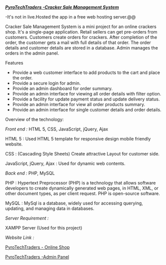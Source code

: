 ***[PyroTechTraders -Cracker Sale Management System](https://pyrotechtraders.000webhostapp.com/)***  

-It's not in live.Hosted the app in a free web hosting server.@@

Cracker Sale Management System is a mini project for an online crackers shop. It's a single-page application. Retail sellers can get pre-orders from customers. Customers create orders for crackers. After completion of the order, the customer gets a mail with full details of that order. The order details and customer details are stored in a database. Admin manages the orders in the admin panel. 


Features
-	Provide a web customer interface to add products to the cart and place the order.
-	Provide a secure login for admin.
-	Provide an admin dashboard for order summary.
-	Provide an admin interface for viewing all order details with filter option.
-	Provide a facility for update payment status and update delivery status.
-	Provide an admin interface for view all order products summary.
-	Provide an admin interface for single customer details and order details.


Overview of the technology:

_Front end :_ HTML 5, CSS, JavaScript, jQuery, Ajax

HTML 5 : Used HTML 5 template for responsive design mobile friendly website.

CSS : (Cascading Style Sheets) Create attractive Layout for customer side.

JavaScript, jQuery, Ajax : Used for dynamic web contents.


_Back end :_ PHP, MySQL

PHP : Hypertext Preprocessor (PHP) is a technology that allows software developers to create dynamically generated web pages, in HTML, XML, or other document types, as per client request. PHP is open-source software.

MySQL : MySql is a database, widely used for accessing querying, updating, and managing data in databases.

_Server Requirement :_ 

XAMPP Server (Used for this project)

_Website Link :_

[PyroTechTraders - Online Shop](https://pyrotechtraders.000webhostapp.com/)

[PyroTechTraders -Admin Panel](https://pyrotechtraders.000webhostapp.com/admin)

